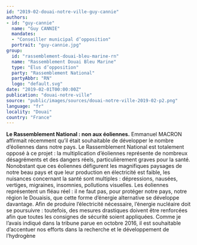 ```yaml
---
id: "2019-02-douai-notre-ville-guy-cannie"
authors:
- id: "guy-cannie"
  name: "Guy CANNIE"
  mandates: 
  - "Conseiller municipal d’opposition"
  portrait: "guy-cannie.jpg"
group:
  id: "rassemblement-douai-bleu-marine-rn"
  name: "Rassemblement Douai Bleu Marine"
  type: "Élus d’opposition"
  party: "Rassemblement National"
  partyAbbr: "RN"
  logo: "default.svg"
date: "2019-02-01T00:00:00Z"
publication: "douai-notre-ville"
source: "public/images/sources/douai-notre-ville-2019-02-p2.png"
language: "fr"
locality: "Douai"
country: "France"
---
```


**Le Rassemblement National : non aux éoliennes.**
Emmanuel MACRON affirmait récemment qu’il était souhaitable de développer le nombre d’éoliennes dans notre pays. Le Rassemblement National est totalement opposé à ce projet : la multiplication d’éoliennes représente de nombreux désagréments et des dangers réels, particulièrement graves pour la santé. Nonobstant que ces éoliennes défigurent les magnifiques paysages de notre beau pays et que leur production en électricité est faible, les nuisances concernant la santé sont multiples : dépressions, nausées, vertiges, migraines, insomnies, pollutions visuelles. Les éoliennes représentent un fléau réel : il ne faut pas, pour protéger notre pays, notre région le Douaisis, que cette forme d’énergie alternative se développe davantage. Afin de produire l’électricité nécessaire, l’énergie nucléaire doit se poursuivre : toutefois, des mesures drastiques doivent être renforcées afin que toutes les consignes de sécurité soient appliquées. Comme je l’avais indiqué dans la tribune parue en octobre 2016, il est souhaitable d’accentuer nos efforts dans la recherche et le développement de l’hydrogène
